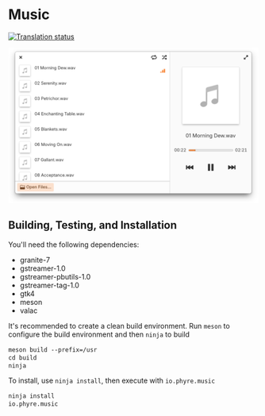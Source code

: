 # Music
[![Translation status](https://l10n.phyreos.io/widgets/music/-/svg-badge.svg)](https://l10n.phyreos.io/projects/music/?utm_source=widget)

![Screenshot](data/screenshot.png?raw=true)

## Building, Testing, and Installation

You'll need the following dependencies:
* granite-7
* gstreamer-1.0
* gstreamer-pbutils-1.0
* gstreamer-tag-1.0
* gtk4
* meson
* valac

It's recommended to create a clean build environment. Run `meson` to configure the build environment and then `ninja` to build

    meson build --prefix=/usr
    cd build
    ninja

To install, use `ninja install`, then execute with `io.phyre.music`

    ninja install
    io.phyre.music
